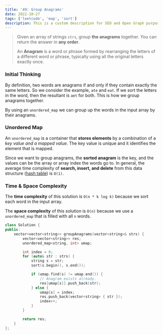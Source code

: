```yaml
---
title: '49: Group Anagrams'
date: 2022-10-27
tags: ['leetcode', 'map', 'sort']
description: This is a custom description for SEO and Open Graph purposes. If it's not provided, it defaults to auto-generated excerpts of the page content.
---
```


> Given an array of strings `strs`, group **the anagrams** together. You can return the answer in **any order**.
>
> An **Anagram** is a word or phrase formed by rearranging the letters of a different word or phrase, typically using all the original letters exactly once.

### Initial Thinking

By definition, two words are anagrams if and only if they contain exactly the same letters. So we consider the example, `ate` and `eat`. If we sort the letters in the word, then the resultant is `aet` for both. This is how we group anagrams together.

By using an `unordered_map` we can group up the words in the input array by their anagrams.

### Unordered Map

An `unordered_map` is a container that **stores elements** by a combination of a _key value and a mapped value_. The key value is unique and it identifies the element that is mapped.

Since we want to group anagrams, the **sorted anagram** is the key, and the values can be the array or array index the words go to. In general, the average time complexity of **search, insert, and delete** from this data structure ([hash table](https://en.wikipedia.org/wiki/Hash_table)) is `O(1)`.

### Time & Space Complexity

The **time complexity** of this solution is `O(n * k log k)` because we sort each word in the input array.

The **space complexity** of this solution is `O(n)` because we use a `unordered_map` that is filled with all `n` words.

```cpp
class Solution {
public:
    vector<vector<string>> groupAnagrams(vector<string>& strs) {
        vector<vector<string>> res;
        unordered_map<string, int> umap;

        int index = 0;
        for (auto& str : strs) {
            string s = str;
            sort(s.begin(), s.end());

            if (umap.find(s) != umap.end()) {
                // Anagram exists already.
                res[umap[s]].push_back(str);
            } else {
                umap[s] = index;
                res.push_back(vector<string> { str });
                index++;
            }
        }

        return res;
    }
};
```
